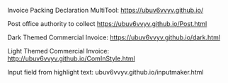 Invoice Packing Declaration MultiTool: https://ubuv6vvyv.github.io/

Post office authority to collect https://ubuv6vvyv.github.io/Post.html


Dark Themed Commercial Invoice: https://ubuv6vvyv.github.io/dark.html


Light Themed Commercial Invoice: http://ubuv6vvyv.github.io/ComInStyle.html

Input field from highlight text: ubuv6vvyv.github.io/inputmaker.html
